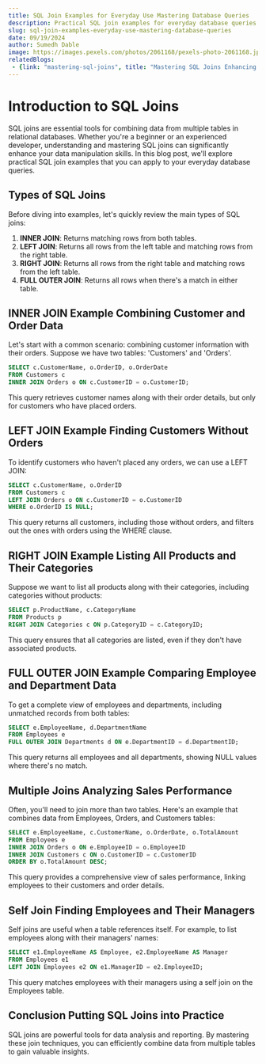 ```yaml
---
title: SQL Join Examples for Everyday Use Mastering Database Queries
description: Practical SQL join examples for everyday database queries
slug: sql-join-examples-everyday-use-mastering-database-queries
date: 09/19/2024
author: Sumedh Dable
image: https://images.pexels.com/photos/2061168/pexels-photo-2061168.jpeg?auto=compress&cs=tinysrgb&w=600
relatedBlogs:
 - {link: "mastering-sql-joins", title: "Mastering SQL Joins Enhancing Data Manipulation Skills"}
---
```


# Introduction to SQL Joins

SQL joins are essential tools for combining data from multiple tables in relational databases. Whether you're a beginner or an experienced developer, understanding and mastering SQL joins can significantly enhance your data manipulation skills. In this blog post, we'll explore practical SQL join examples that you can apply to your everyday database queries.

## Types of SQL Joins

Before diving into examples, let's quickly review the main types of SQL joins:

1. **INNER JOIN**: Returns matching rows from both tables.
2. **LEFT JOIN**: Returns all rows from the left table and matching rows from the right table.
3. **RIGHT JOIN**: Returns all rows from the right table and matching rows from the left table.
4. **FULL OUTER JOIN**: Returns all rows when there's a match in either table.

## INNER JOIN Example Combining Customer and Order Data

Let's start with a common scenario: combining customer information with their orders. Suppose we have two tables: 'Customers' and 'Orders'.

```sql
SELECT c.CustomerName, o.OrderID, o.OrderDate
FROM Customers c
INNER JOIN Orders o ON c.CustomerID = o.CustomerID;
```

This query retrieves customer names along with their order details, but only for customers who have placed orders.

## LEFT JOIN Example Finding Customers Without Orders

To identify customers who haven't placed any orders, we can use a LEFT JOIN:

```sql
SELECT c.CustomerName, o.OrderID
FROM Customers c
LEFT JOIN Orders o ON c.CustomerID = o.CustomerID
WHERE o.OrderID IS NULL;
```

This query returns all customers, including those without orders, and filters out the ones with orders using the WHERE clause.

## RIGHT JOIN Example Listing All Products and Their Categories

Suppose we want to list all products along with their categories, including categories without products:

```sql
SELECT p.ProductName, c.CategoryName
FROM Products p
RIGHT JOIN Categories c ON p.CategoryID = c.CategoryID;
```

This query ensures that all categories are listed, even if they don't have associated products.

## FULL OUTER JOIN Example Comparing Employee and Department Data

To get a complete view of employees and departments, including unmatched records from both tables:

```sql
SELECT e.EmployeeName, d.DepartmentName
FROM Employees e
FULL OUTER JOIN Departments d ON e.DepartmentID = d.DepartmentID;
```

This query returns all employees and all departments, showing NULL values where there's no match.

## Multiple Joins Analyzing Sales Performance

Often, you'll need to join more than two tables. Here's an example that combines data from Employees, Orders, and Customers tables:

```sql
SELECT e.EmployeeName, c.CustomerName, o.OrderDate, o.TotalAmount
FROM Employees e
INNER JOIN Orders o ON e.EmployeeID = o.EmployeeID
INNER JOIN Customers c ON o.CustomerID = c.CustomerID
ORDER BY o.TotalAmount DESC;
```

This query provides a comprehensive view of sales performance, linking employees to their customers and order details.

## Self Join Finding Employees and Their Managers

Self joins are useful when a table references itself. For example, to list employees along with their managers' names:

```sql
SELECT e1.EmployeeName AS Employee, e2.EmployeeName AS Manager
FROM Employees e1
LEFT JOIN Employees e2 ON e1.ManagerID = e2.EmployeeID;
```

This query matches employees with their managers using a self join on the Employees table.

## Conclusion Putting SQL Joins into Practice

SQL joins are powerful tools for data analysis and reporting. By mastering these join techniques, you can efficiently combine data from multiple tables to gain valuable insights.